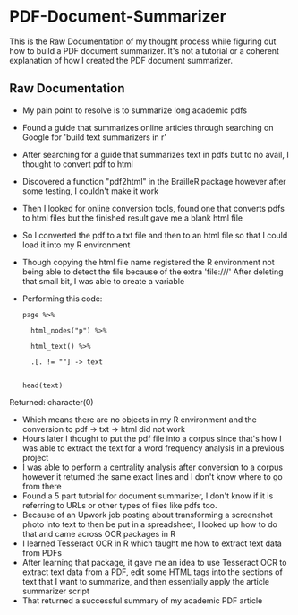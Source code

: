 # PDF-Document-Summarizer
This is the Raw Documentation of my thought process while figuring out how to build a PDF document summarizer. It's not a tutorial or a coherent explanation of how I created the PDF document summarizer.

## Raw Documentation 
- My pain point to resolve is to summarize long academic pdfs
- Found a guide that summarizes online articles through searching on Google for 'build text summarizers in r'
- After searching for a guide that summarizes text in pdfs but to no avail, I thought to convert pdf to html
- Discovered a function "pdf2html" in the BrailleR package however after some testing, I couldn't make it work
- Then I looked for online conversion tools, found one that converts pdfs to html files but the finished result gave me a blank html file
- So I converted the pdf to a txt file and then to an html file so that I could load it into my R environment
- Though copying the html file name registered the R environment not being able to detect the file because of the extra 'file:///' After deleting that small bit, I was able to create a variable
- Performing this code:

      page %>%
  
        html_nodes("p") %>%
    
        html_text() %>%
    
        .[. != ""] -> text
        
     
      head(text)


Returned: character(0)


- Which means there are no objects in my R environment and the conversion to pdf -> txt -> html did not work
- Hours later I thought to put the pdf file into a corpus since that's how I was able to extract the text for a word frequency analysis in a previous project
- I was able to perform a centrality analysis after conversion to a corpus however it returned the same exact lines and I don't know where to go from there
- Found a 5 part tutorial for document summarizer, I don't know if it is referring to URLs or other types of files like pdfs too.
- Because of an Upwork job posting about transforming a screenshot photo into text to then be put in a spreadsheet, I looked up how to do that and came across OCR packages in R
- I learned Tesseract OCR in R which taught me how to extract text data from PDFs
- After learning that package, it gave me an idea to use Tesseract OCR to extract text data from a PDF, edit some HTML tags into the sections of text that I want to summarize, and then essentially apply the article summarizer script
- That returned a successful summary of my academic PDF article
